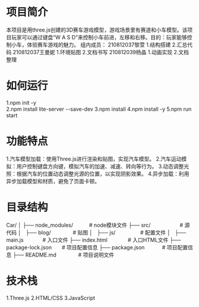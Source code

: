 # 项目简介
本项目是用three.js创建的3D赛车游戏模型，游戏场景里有赛道和小车模型。该项目玩家可以通过键盘“W A S D”来控制小车前进，左移和右移。目的：玩家能够控制小车，体验赛车游戏的魅力。
组内成员：
210812037黎萱 1.结构搭建  2.汇总代码
210812037王曼妮 1.环境贴图 2.文档书写
210812039杨晶 1.动画实现 2.文档整理

# 如何运行
1.npm init -y  
2.npm install lite-server --save-dev 
3.npm install 
4.npm install -y 
5.npm run start 


# 功能特点
1.汽车模型加载：使用Three.js进行渲染和贴图，实现汽车模型。
2.汽车运动模拟：用户控制键盘方向键，模拟汽车的加速、减速、转向等行为。
3.动态调整光照：根据汽车的位置动态调整光源的位置，以实现阴影效果。
4.异步加载：利用异步加载模型和材质，避免了页面卡顿。


# 目录结构
Car/
│
├── node_modules/           # node模块文件
├── src/                    # 源代码
│   ├── blog/               # 贴图
│   ├── js/                 # 配置文件
│   ├── main.js             # 入口文件
├── index.html              # 入口HTML文件
├── package-lock.json       # 项目配置信息
├── package.json            # 项目配置信息
├── README.md               # 项目说明文件


# 技术栈
1.Three.js
2.HTML/CSS
3.JavaScript 